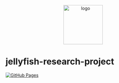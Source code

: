 <div align="center">
    <img src="https://cdn3.iconfinder.com/data/icons/piano-keyboard/900/4-512.png" alt="logo" height="128">
</div>

# jellyfish-research-project

[![GitHub Pages](https://github.com/cutiepie-kitty-ada/jellyfish-research-project/actions/workflows/gh-deploy.yml/badge.svg)](https://github.com/cutiepie-kitty-ada/jellyfish-research-project/actions/workflows/gh-deploy.yml)
